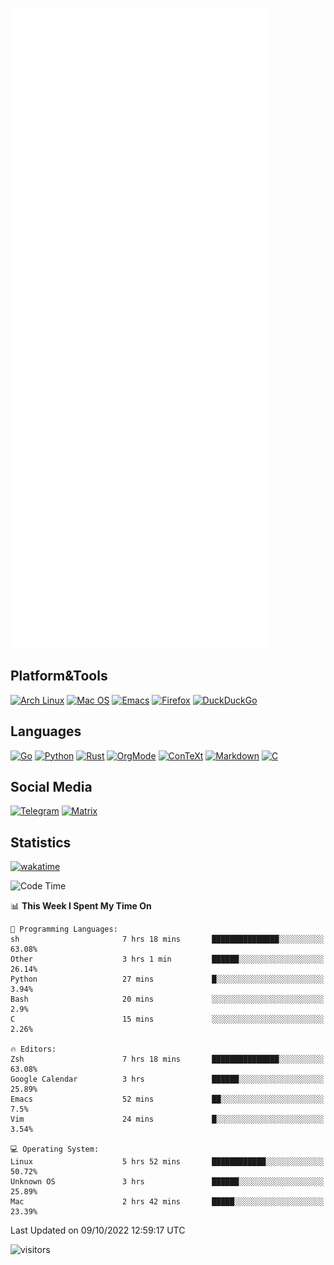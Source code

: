![Metrics](https://github.com/SteamedFish/SteamedFish/blob/master/github-metrics.svg)

## Platform&Tools

[![Arch Linux](https://img.shields.io/badge/ArchLinux-1793D1?logo=arch-linux&logoColor=fff&style=flat-square)](https://archlinux.org/)
[![Mac OS](https://img.shields.io/badge/MacOS-000000?style=flat-square&logo=macos&logoColor=F0F0F0)](https://www.apple.com/macos/)
[![Emacs](https://img.shields.io/badge/Emacs-%237F5AB6.svg?&style=flat-square&logo=gnu-emacs&logoColor=white)](https://www.gnu.org/software/emacs/)
[![Firefox](https://img.shields.io/badge/Firefox-FF7139?style=flat-square&logo=Firefox-Browser&logoColor=white)](https://firefox.com/)
[![DuckDuckGo](https://img.shields.io/badge/DuckDuckGo-DE5833?style=flat-square&logo=DuckDuckGo&logoColor=white)](https://duckduckgo.com/)

## Languages

[![Go](https://img.shields.io/badge/Golang-%2300ADD8.svg?style=flat-square&logo=go&logoColor=white)](https://golang.org/)
[![Python](https://img.shields.io/badge/Python-3670A0?style=flat-square&logo=python&logoColor=ffdd54)](https://www.python.org/)
[![Rust](https://img.shields.io/badge/Rust-%23000000.svg?style=flat-square&logo=rust&logoColor=white)](https://www.rust-lang.org/)
[![OrgMode](https://img.shields.io/badge/OrgMode-%23000000.svg?style=flat-square&logo=org&logoColor=white)](https://orgmode.org/)
[![ConTeXt](https://img.shields.io/badge/ConTeXt-%23008080.svg?style=flat-square&logo=latex&logoColor=white)](https://contextgarden.net/)
[![Markdown](https://img.shields.io/badge/MarkDown-%23000000.svg?style=flat-square&logo=markdown&logoColor=white)](https://daringfireball.net/projects/markdown/)
[![C](https://img.shields.io/badge/C-%2300599C.svg?style=flat-square&logo=c&logoColor=white)](https://www.iso.org/standard/74528.html)

## Social Media
[![Telegram](https://img.shields.io/badge/SteamedFish-2CA5E0?style=social&logo=telegram&logoColor=white)](https://t.me/SteamedFish)
[![Matrix](https://img.shields.io/badge/SteamedFish-2CA5E0?style=social&logo=matrix&logoColor=black)](https://matrix.to/#/@i:steamedfish.org)

## Statistics
[![wakatime](https://wakatime.com/badge/user/168280d6-fcf2-4b4f-ad3a-dc4612f35b38.svg)](https://wakatime.com/@168280d6-fcf2-4b4f-ad3a-dc4612f35b38)

<!--START_SECTION:waka-->
![Code Time](http://img.shields.io/badge/Code%20Time-2%2C049%20hrs%2012%20mins-blue)

📊 **This Week I Spent My Time On** 

```text
💬 Programming Languages: 
sh                       7 hrs 18 mins       ███████████████░░░░░░░░░░   63.08% 
Other                    3 hrs 1 min         ██████░░░░░░░░░░░░░░░░░░░   26.14% 
Python                   27 mins             █░░░░░░░░░░░░░░░░░░░░░░░░   3.94% 
Bash                     20 mins             ░░░░░░░░░░░░░░░░░░░░░░░░░   2.9% 
C                        15 mins             ░░░░░░░░░░░░░░░░░░░░░░░░░   2.26%

🔥 Editors: 
Zsh                      7 hrs 18 mins       ███████████████░░░░░░░░░░   63.08% 
Google Calendar          3 hrs               ██████░░░░░░░░░░░░░░░░░░░   25.89% 
Emacs                    52 mins             ██░░░░░░░░░░░░░░░░░░░░░░░   7.5% 
Vim                      24 mins             █░░░░░░░░░░░░░░░░░░░░░░░░   3.54%

💻 Operating System: 
Linux                    5 hrs 52 mins       ████████████░░░░░░░░░░░░░   50.72% 
Unknown OS               3 hrs               ██████░░░░░░░░░░░░░░░░░░░   25.89% 
Mac                      2 hrs 42 mins       █████░░░░░░░░░░░░░░░░░░░░   23.39%

```


 Last Updated on 09/10/2022 12:59:17 UTC
<!--END_SECTION:waka-->

![visitors](https://visitor-badge.laobi.icu/badge?page_id=SteamedFish.SteamedFish)
